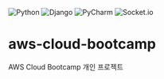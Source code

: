 ![Python](https://img.shields.io/badge/Python-3.8.15-3776AB.svg?style=flat-square&logo=Python&logoColor=ffdd54) 
![Django](https://img.shields.io/badge/Django-4.1.4-%23092E20.svg?style=flat-square&logo=django&logoColor=white) 
![PyCharm](https://img.shields.io/badge/PyCharm-143?style=flat-square&logo=pycharm&logoColor=black&color=black&labelColor=green)
![Socket.io](https://img.shields.io/badge/Socket.io-black?style=flat-square&logo=socket.io&badgeColor=010101)

# aws-cloud-bootcamp
AWS Cloud Bootcamp 개인 프로젝트
